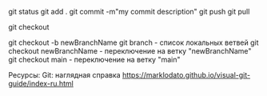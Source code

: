 git status
git add .
git commit -m"my commit description"
git push
git pull

git checkout

git checkout -b newBranchName
git branch - список локальных ветвей
git checkout newBranchName - переключение на ветку "newBranchName"
git checkout main - переключение на ветку "main"

Ресурсы:
Git: наглядная справка https://marklodato.github.io/visual-git-guide/index-ru.html